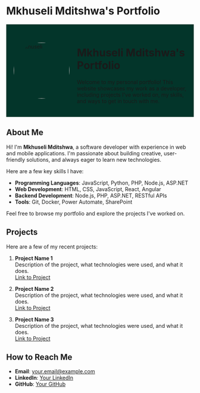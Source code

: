 # Mkhuseli Mditshwa's Portfolio

<div style="display: flex; align-items: center; background-color: #03352a; padding: 20px;">
  <img src="https://drive.google.com/uc?export=view&id=1029Y4b9_Ovg_mDBwZwvjn2jFtrNrvabO" alt="Mkhuseli" style="border-radius: 50%; width: 150px; margin-right: 20px;">
  <div>
    <h1>Mkhuseli Mditshwa's Portfolio</h1>
    <p>Welcome to my personal portfolio! This website showcases my work as a developer, including projects I've worked on, my skills, and ways to get in touch with me.</p>
  </div>
</div>

## About Me

Hi! I'm **Mkhuseli Mditshwa**, a software developer with experience in web and mobile applications. I'm passionate about building creative, user-friendly solutions, and always eager to learn new technologies.

Here are a few key skills I have:
- **Programming Languages**: JavaScript, Python, PHP, Node.js, ASP.NET
- **Web Development**: HTML, CSS, JavaScript, React, Angular
- **Backend Development**: Node.js, PHP, ASP.NET, RESTful APIs
- **Tools**: Git, Docker, Power Automate, SharePoint

Feel free to browse my portfolio and explore the projects I've worked on.

## Projects

Here are a few of my recent projects:

1. **Project Name 1**  
   Description of the project, what technologies were used, and what it does.  
   [Link to Project](https://example.com)

2. **Project Name 2**  
   Description of the project, what technologies were used, and what it does.  
   [Link to Project](https://example.com)

3. **Project Name 3**  
   Description of the project, what technologies were used, and what it does.  
   [Link to Project](https://example.com)

## How to Reach Me

- **Email**: [your.email@example.com](mailto:your.email@example.com)
- **LinkedIn**: [Your LinkedIn](https://linkedin.com/in/yourname)
- **GitHub**: [Your GitHub](https://github.com/yourusername)
